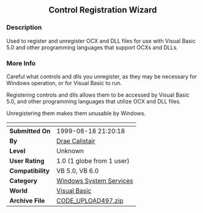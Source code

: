 ﻿<div align="center">

## Control Registration Wizard


</div>

### Description

Used to register and unregister OCX and DLL files for use with Visual Basic 5.0 and other programming languages that support OCXs and DLLs.
 
### More Info
 
Careful what controls and dlls you unregister, as they may be necessary for Windows operation, or for Visual Basic to run.

Registering controls and dlls allows them to be accessed by Visual Basic 5.0, and other programming languages that utilize OCX and DLL files.

Unregistering them makes them unusable by Windows.


<span>             |<span>
---                |---
**Submitted On**   |1999-08-18 21:20:18
**By**             |[Drae Calistair](https://github.com/Planet-Source-Code/PSCIndex/blob/master/ByAuthor/drae-calistair.md)
**Level**          |Unknown
**User Rating**    |1.0 (1 globe from 1 user)
**Compatibility**  |VB 5\.0, VB 6\.0
**Category**       |[Windows System Services](https://github.com/Planet-Source-Code/PSCIndex/blob/master/ByCategory/windows-system-services__1-35.md)
**World**          |[Visual Basic](https://github.com/Planet-Source-Code/PSCIndex/blob/master/ByWorld/visual-basic.md)
**Archive File**   |[CODE\_UPLOAD497\.zip](https://github.com/Planet-Source-Code/drae-calistair-control-registration-wizard__1-3095/archive/master.zip)








